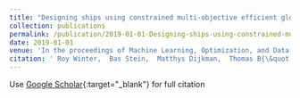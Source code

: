 ```yaml
---
title: "Designing ships using constrained multi-objective efficient global optimization"
collection: publications
permalink: /publication/2019-01-01-Designing-ships-using-constrained-multi-objective-efficient-global-optimization
date: 2019-01-01
venue: 'In the proceedings of Machine Learning, Optimization, and Data Science: 4th International Conference, LOD 2018, Volterra, Italy, September 13-16, 2018, Revised Selected Papers 4'
citation: ' Roy Winter,  Bas Stein,  Matthys Dijkman,  Thomas B{\&quot;a}ck, &quot;Designing ships using constrained multi-objective efficient global optimization.&quot; In the proceedings of Machine Learning, Optimization, and Data Science: 4th International Conference, LOD 2018, Volterra, Italy, September 13-16, 2018, Revised Selected Papers 4, 2019.'
---
```

Use [Google Scholar](https://scholar.google.com/scholar?q=Designing+ships+using+constrained+multi+objective+efficient+global+optimization){:target="_blank"} for full citation